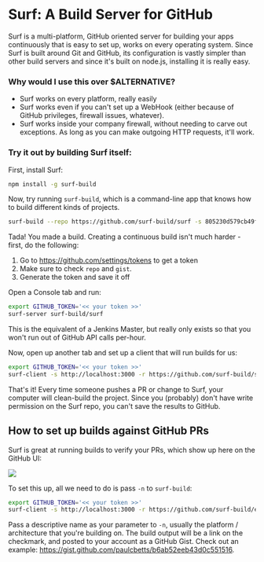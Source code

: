 # Surf: A Build Server for GitHub

Surf is a multi-platform, GitHub oriented server for building your apps continuously that is easy to set up, works on every operating system. Since Surf is built around Git and GitHub, its configuration is vastly simpler than other build servers and since it's built on node.js, installing it is really easy.

### Why would I use this over $ALTERNATIVE?

* Surf works on every platform, really easily
* Surf works even if you can't set up a WebHook (either because of GitHub privileges, firewall issues, whatever).
* Surf works inside your company firewall, without needing to carve out exceptions. As long as you can make outgoing HTTP requests, it'll work.

### Try it out by building Surf itself:

First, install Surf:

```sh
npm install -g surf-build
```

Now, try running `surf-build`, which is a command-line app that knows how to build different kinds of projects.

```sh
surf-build --repo https://github.com/surf-build/surf -s 805230d579cb49ffd7e33ee060023baebaf203e5
```

Tada! You made a build. Creating a continuous build isn't much harder - first, do the following:

1. Go to https://github.com/settings/tokens to get a token
1. Make sure to check `repo` and `gist`.
1. Generate the token and save it off

Open a Console tab and run:

```sh
export GITHUB_TOKEN='<< your token >>'
surf-server surf-build/surf
```

This is the equivalent of a Jenkins Master, but really only exists so that you won't run out of GitHub API calls per-hour.

Now, open up another tab and set up a client that will run builds for us:

```sh
export GITHUB_TOKEN='<< your token >>'
surf-client -s http://localhost:3000 -r https://github.com/surf-build/surf -- surf-build
```

That's it! Every time someone pushes a PR or change to Surf, your computer will clean-build the project. Since you (probably) don't have write permission on the Surf repo, you can't save the results to GitHub. 

## How to set up builds against GitHub PRs

Surf is great at running builds to verify your PRs, which show up here on the GitHub UI:

![](http://cl.ly/0Q0S0A233I0u/Fix_miscellaneous_Windows_bugs_by_paulcbetts__Pull_Request_7__surf-buildsurf_2016-01-27_21-51-35.png)

To set this up, all we need to do is pass `-n` to `surf-build`: 

```sh
export GITHUB_TOKEN='<< your token >>'
surf-client -s http://localhost:3000 -r https://github.com/surf-build/example-csharp -- surf-build -n 'surf-win32-x64'
```

Pass a descriptive name as your parameter to `-n`, usually the platform / architecture that you're building on. The build output will be a link on the checkmark, and posted to your account as a GitHub Gist. Check out an example: https://gist.github.com/paulcbetts/b6ab52eeb43d0c551516.
